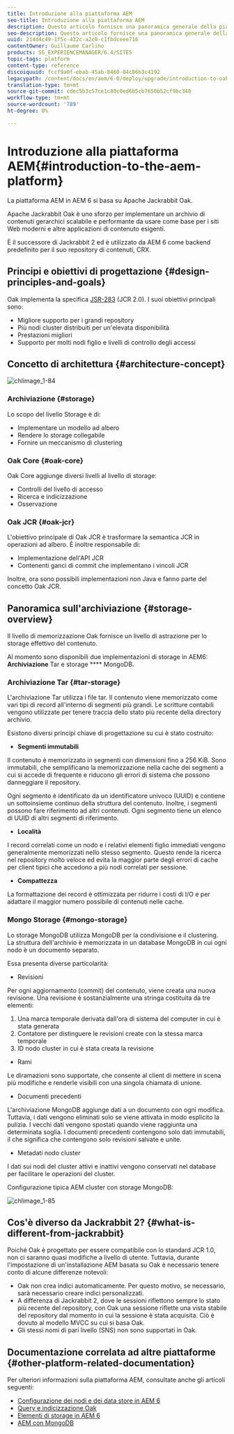 ```yaml
---
title: Introduzione alla piattaforma AEM
seo-title: Introduzione alla piattaforma AEM
description: Questo articolo fornisce una panoramica generale della piattaforma AEM e dei suoi componenti più importanti.
seo-description: Questo articolo fornisce una panoramica generale della piattaforma AEM e dei suoi componenti più importanti.
uuid: 214d4c49-1f5c-432c-a2c0-c1fbdceee716
contentOwner: Guillaume Carlino
products: SG_EXPERIENCEMANAGER/6.4/SITES
topic-tags: platform
content-type: reference
discoiquuid: fccf9a0f-ebab-45ab-8460-84c86b3c4192
legacypath: /content/docs/en/aem/6-0/deploy/upgrade/introduction-to-oak
translation-type: tm+mt
source-git-commit: cdec5b3c57ce1c80c0ed6b5cb7650b52cf9bc340
workflow-type: tm+mt
source-wordcount: '789'
ht-degree: 0%

---
```



# Introduzione alla piattaforma AEM{#introduction-to-the-aem-platform}

La piattaforma AEM in AEM 6 si basa su Apache Jackrabbit Oak.

Apache Jackrabbit Oak è uno sforzo per implementare un archivio di contenuti gerarchici scalabile e performante da usare come base per i siti Web moderni e altre applicazioni di contenuto esigenti.

È il successore di Jackrabbit 2 ed è utilizzato da AEM 6 come backend predefinito per il suo repository di contenuti, CRX.

## Principi e obiettivi di progettazione {#design-principles-and-goals}

Oak implementa la specifica [JSR-283](https://www.day.com/day/en/products/jcr/jsr-283.html) (JCR 2.0). I suoi obiettivi principali sono:

* Migliore supporto per i grandi repository
* Più nodi cluster distribuiti per un&#39;elevata disponibilità
* Prestazioni migliori
* Supporto per molti nodi figlio e livelli di controllo degli accessi

## Concetto di architettura {#architecture-concept}

![chlimage_1-84](assets/chlimage_1-84.png)

### Archiviazione {#storage}

Lo scopo del livello Storage è di:

* Implementare un modello ad albero
* Rendere lo storage collegabile
* Fornire un meccanismo di clustering

### Oak Core {#oak-core}

Oak Core aggiunge diversi livelli al livello di storage:

* Controlli del livello di accesso
* Ricerca e indicizzazione
* Osservazione

### Oak JCR {#oak-jcr}

L&#39;obiettivo principale di Oak JCR è trasformare la semantica JCR in operazioni ad albero. È inoltre responsabile di:

* Implementazione dell&#39;API JCR
* Contenenti ganci di commit che implementano i vincoli JCR

Inoltre, ora sono possibili implementazioni non Java e fanno parte del concetto Oak JCR.

## Panoramica sull&#39;archiviazione {#storage-overview}

Il livello di memorizzazione Oak fornisce un livello di astrazione per lo storage effettivo del contenuto.

Al momento sono disponibili due implementazioni di storage in AEM6: **Archiviazione** Tar e storage **** MongoDB.

### Archiviazione Tar {#tar-storage}

L&#39;archiviazione Tar utilizza i file tar. Il contenuto viene memorizzato come vari tipi di record all&#39;interno di segmenti più grandi. Le scritture contabili vengono utilizzate per tenere traccia dello stato più recente della directory archivio.

Esistono diversi principi chiave di progettazione su cui è stato costruito:

* **Segmenti immutabili**

Il contenuto è memorizzato in segmenti con dimensioni fino a 256 KiB. Sono immutabili, che semplificano la memorizzazione nella cache dei segmenti a cui si accede di frequente e riducono gli errori di sistema che possono danneggiare il repository.

Ogni segmento è identificato da un identificatore univoco (UUID) e contiene un sottoinsieme continuo della struttura del contenuto. Inoltre, i segmenti possono fare riferimento ad altri contenuti. Ogni segmento tiene un elenco di UUID di altri segmenti di riferimento.

* **Località**

I record correlati come un nodo e i relativi elementi figlio immediati vengono generalmente memorizzati nello stesso segmento. Questo rende la ricerca nel repository molto veloce ed evita la maggior parte degli errori di cache per client tipici che accedono a più nodi correlati per sessione.

* **Compattezza**

La formattazione dei record è ottimizzata per ridurre i costi di I/O e per adattare il maggior numero possibile di contenuti nelle cache.

### Mongo Storage {#mongo-storage}

Lo storage MongoDB utilizza MongoDB per la condivisione e il clustering. La struttura dell&#39;archivio è memorizzata in un database MongoDB in cui ogni nodo è un documento separato.

Essa presenta diverse particolarità:

* Revisioni

Per ogni aggiornamento (commit) del contenuto, viene creata una nuova revisione. Una revisione è sostanzialmente una stringa costituita da tre elementi:

1. Una marca temporale derivata dall&#39;ora di sistema del computer in cui è stata generata
1. Contatore per distinguere le revisioni create con la stessa marca temporale
1. ID nodo cluster in cui è stata creata la revisione

* Rami

Le diramazioni sono supportate, che consente al client di mettere in scena più modifiche e renderle visibili con una singola chiamata di unione.

* Documenti precedenti

L&#39;archiviazione MongoDB aggiunge dati a un documento con ogni modifica. Tuttavia, i dati vengono eliminati solo se viene attivata in modo esplicito la pulizia. I vecchi dati vengono spostati quando viene raggiunta una determinata soglia. I documenti precedenti contengono solo dati immutabili, il che significa che contengono solo revisioni salvate e unite.

* Metadati nodo cluster

I dati sui nodi del cluster attivi e inattivi vengono conservati nel database per facilitare le operazioni del cluster.

Configurazione tipica AEM cluster con storage MongoDB:

![chlimage_1-85](assets/chlimage_1-85.png)

## Cos&#39;è diverso da Jackrabbit 2? {#what-is-different-from-jackrabbit}

Poiché Oak è progettato per essere compatibile con lo standard JCR 1.0, non ci saranno quasi modifiche a livello di utente. Tuttavia, durante l&#39;impostazione di un&#39;installazione AEM basata su Oak è necessario tenere conto di alcune differenze notevoli:

* Oak non crea indici automaticamente. Per questo motivo, se necessario, sarà necessario creare indici personalizzati.
* A differenza di Jackrabbit 2, dove le sessioni riflettono sempre lo stato più recente del repository, con Oak una sessione riflette una vista stabile del repository dal momento in cui la sessione è stata acquisita. Ciò è dovuto al modello MVCC su cui si basa Oak.
* Gli stessi nomi di pari livello (SNS) non sono supportati in Oak.

## Documentazione correlata ad altre piattaforme {#other-platform-related-documentation}

Per ulteriori informazioni sulla piattaforma AEM, consultate anche gli articoli seguenti:

* [Configurazione dei nodi e dei data store in AEM 6](/help/sites-deploying/data-store-config.md)
* [Query e indicizzazione Oak](/help/sites-deploying/queries-and-indexing.md)
* [Elementi di storage in AEM 6](/help/sites-deploying/storage-elements-in-aem-6.md)
* [AEM con MongoDB](/help/sites-deploying/aem-with-mongodb.md)

